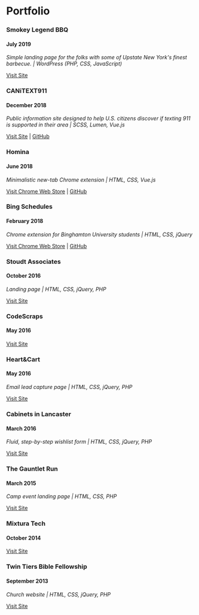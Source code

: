 # Portfolio

### Smokey Legend BBQ
#### July 2019
*Simple landing page for the folks with some of Upstate New York's finest barbecue. | WordPress (PHP, CSS, JavaScript)*

[Visit Site](https://smokeylegend.com)

### CANiTEXT911
#### December 2018
*Public information site designed to help U.S. citizens discover if texting 911 is supported in their area | SCSS, Lumen, Vue.js*

[Visit Site](https://canitext911.us) | [GitHub](https://github.com/CanIText911)

### Homina
#### June 2018
*Minimalistic new-tab Chrome extension | HTML, CSS, Vue.js*

[Visit Chrome Web Store](https://chrome.google.com/webstore/detail/homina/fioieebccopjgmnhbgkcfnhaijefjjpj) | [GitHub](https://github.com/shengslogar/homina)

### Bing Schedules
#### February 2018
*Chrome extension for Binghamton University students | HTML, CSS, jQuery*

[Visit Chrome Web Store](https://chrome.google.com/webstore/detail/bing-schedules/ofpmakmjnlpkpnelpdkjpapilnbcafdl?hl=en-US) | [GitHub](https://github.com/shengslogar/bingschedules)

### Stoudt Associates
#### October 2016
*Landing page | HTML, CSS, jQuery, PHP*

[Visit Site](http://stoudtcpas.com/)

### CodeScraps
#### May 2016

[Visit Site](http://codescraps.io/)

### Heart&Cart
#### May 2016
*Email lead capture page | HTML, CSS, jQuery, PHP*

[Visit Site](http://heartandcart.com/)

### Cabinets in Lancaster
#### March 2016
*Fluid, step-by-step wishlist form | HTML, CSS, jQuery, PHP*

[Visit Site](http://cabinetsinlancaster.com)

### The Gauntlet Run
#### March 2015
*Camp event landing page | HTML, CSS, PHP*

[Visit Site](http://thegauntletrun.org/)

### Mixtura Tech
#### October 2014

[Visit Site](http://mixturatech.com/)

### Twin Tiers Bible Fellowship
#### September 2013
*Church website | HTML, CSS, jQuery, PHP*

[Visit Site](http://ttbf.info/)
